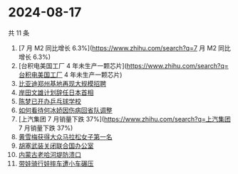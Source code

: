 # 2024-08-17

共 11 条

<!-- BEGIN ZHIHUSEARCH -->
<!-- 最后更新时间 Sat Aug 17 2024 12:08:16 GMT+0800 (China Standard Time) -->
1. [7 月 M2 同比增长 6.3%](https://www.zhihu.com/search?q=7 月 M2 同比增长 6.3%)
1. [台积电美国工厂 4 年未生产一颗芯片](https://www.zhihu.com/search?q=台积电美国工厂 4 年未生产一颗芯片)
1. [比亚迪郑州基地再现大规模招聘](https://www.zhihu.com/search?q=比亚迪郑州基地再现大规模招聘)
1. [岸田文雄计划辞任日本首相](https://www.zhihu.com/search?q=岸田文雄计划辞任日本首相)
1. [陈梦已开办乒乓球学校](https://www.zhihu.com/search?q=陈梦已开办乒乓球学校)
1. [如何看待何冰娇因伤病回省队调整](https://www.zhihu.com/search?q=如何看待何冰娇因伤病回省队调整)
1. [上汽集团 7 月销量下跌 37%](https://www.zhihu.com/search?q=上汽集团 7 月销量下跌 37%)
1. [黄雪梅获得大众马拉松女子第一名](https://www.zhihu.com/search?q=黄雪梅获得大众马拉松女子第一名)
1. [胡塞武装关闭联合国办公室](https://www.zhihu.com/search?q=胡塞武装关闭联合国办公室)
1. [内蒙古老哈河堤防溃口](https://www.zhihu.com/search?q=内蒙古老哈河堤防溃口)
1. [带娃骑行娃摔车遭小车碾压](https://www.zhihu.com/search?q=带娃骑行娃摔车遭小车碾压)
<!-- END ZHIHUSEARCH -->
